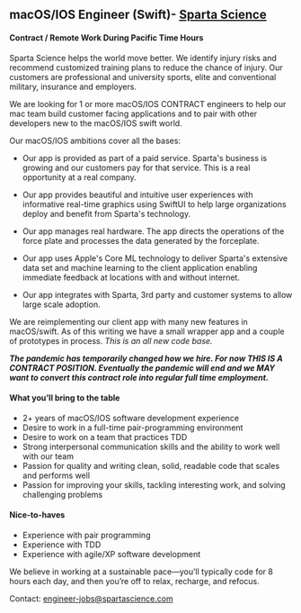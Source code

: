 ## macOS/IOS Engineer (Swift)- [Sparta Science](https://www.spartascience.com)
#### Contract / Remote Work During **Pacific Time Hours**

Sparta Science helps the world move better. We identify injury risks and recommend
customized training plans to reduce the chance of injury. Our customers are professional
and university sports, elite and conventional military, insurance and employers.

We are looking for 1 or more macOS/IOS CONTRACT engineers to help our mac team build customer 
facing applications and to pair with other developers new to the macOS/IOS swift world.

Our macOS/IOS ambitions cover all the bases:

 * Our app is provided as part of a paid service. Sparta's business is growing and our
   customers pay for that service. This is a real opportunity at a real company.
 
 * Our app provides beautiful and intuitive user experiences with informative real-time
   graphics using SwiftUI to help large organizations
   deploy and benefit from Sparta's technology.
   
 * Our app manages real hardware. The app directs the operations of the force
   plate and processes the data generated by the forceplate.
   
 * Our app uses Apple's Core ML technology to deliver Sparta's extensive data set and
   machine learning to the client application enabling immediate feedback at locations
   with and without internet.

 * Our app integrates with Sparta, 3rd party and customer systems to allow large scale
   adoption.

We are reimplementing our client app with many new features in macOS/swift. As of this writing
we have a small wrapper app and a couple of prototypes in process. _This is an all new
code base._

***The pandemic has temporarily changed how we hire. 
For now THIS IS A CONTRACT POSITION. Eventually the pandemic will end and we MAY want to
convert this contract role into regular full time employment.***

#### What you’ll bring to the table

- 2+ years of macOS/IOS software development experience 
- Desire to work in a full-time pair-programming environment
- Desire to work on a team that practices TDD
- Strong interpersonal communication skills and the ability to work well with our team
- Passion for quality and writing clean, solid, readable code that scales and performs well
- Passion for improving your skills, tackling interesting work, and solving challenging problems

#### Nice-to-haves

- Experience with pair programming
- Experience with TDD
- Experience with agile/XP software development

We believe in working at a sustainable pace—you’ll typically code for 8 hours each day, and then you’re off to relax, 
recharge, and refocus.

Contact: [engineer-jobs@spartascience.com](mailto:engineer-jobs@spartascience.com)
